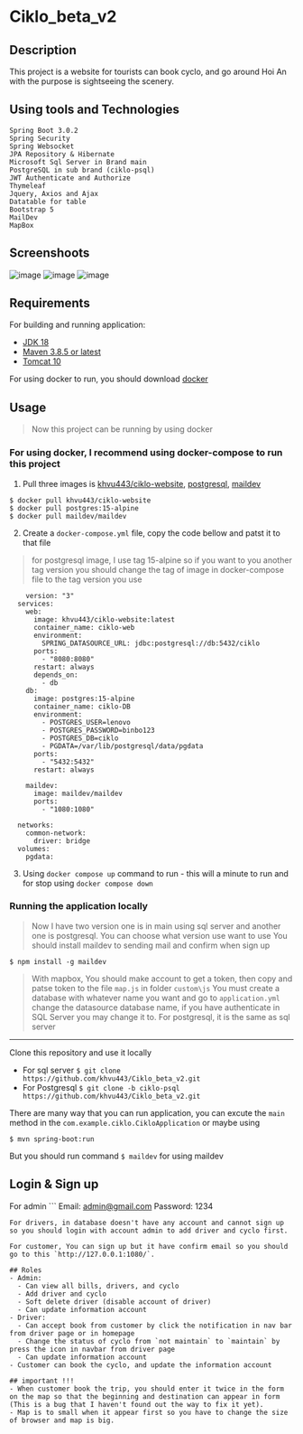 # Ciklo_beta_v2

## Description
This project is a website for tourists can book cyclo, and go around Hoi An with the purpose is sightseeing the scenery.

## Using tools and Technologies
```
Spring Boot 3.0.2
Spring Security
Spring Websocket
JPA Repository & Hibernate
Microsoft Sql Server in Brand main
PostgreSQL in sub brand (ciklo-psql)
JWT Authenticate and Authorize
Thymeleaf
Jquery, Axios and Ajax
Datatable for table
Bootstrap 5
MailDev
MapBox
```
## Screenshoots
![image](https://user-images.githubusercontent.com/83583888/225262037-7f5838b4-0b73-4f57-abfe-53ead584474e.png)
![image](https://user-images.githubusercontent.com/83583888/225262173-114b117e-83a5-4881-a73f-c8741a20e358.png)
![image](https://user-images.githubusercontent.com/83583888/225261704-349ab443-5620-4904-9aed-7d6e9a7a4619.png)

## Requirements
For building and running application:
- [JDK 18](https://www.oracle.com/java/technologies/javase/jdk18-archive-downloads.html)
- [Maven 3.8.5 or latest](https://maven.apache.org/install.html)
- [Tomcat 10](https://tomcat.apache.org/download-10.cgi)

For using docker to run, you should download [docker](https://www.docker.com/)

## Usage
> Now this project can be running by using docker

### For using docker, I recommend using docker-compose to run this project
  1. Pull three images is [khvu443/ciklo-website](https://hub.docker.com/r/khvu443/ciklo-website), [postgresql](https://hub.docker.com/_/postgres), [maildev](https://hub.docker.com/r/maildev/maildev)
  ```
  $ docker pull khvu443/ciklo-website
  $ docker pull postgres:15-alpine
  $ docker pull maildev/maildev
  ```
  2. Create a `docker-compose.yml` file, copy the code bellow and patst it to that file
  > for postgresql image, I use tag 15-alpine so if you want to you another tag version you should change the tag of image in docker-compose file to the tag version you use
  ```
      version: "3"
    services:
      web:
        image: khvu443/ciklo-website:latest
        container_name: ciklo-web
        environment:
          SPRING_DATASOURCE_URL: jdbc:postgresql://db:5432/ciklo
        ports:
          - "8080:8080"
        restart: always
        depends_on:
          - db
      db:
        image: postgres:15-alpine
        container_name: ciklo-DB
        environment:
          - POSTGRES_USER=lenovo
          - POSTGRES_PASSWORD=binbo123
          - POSTGRES_DB=ciklo
          - PGDATA=/var/lib/postgresql/data/pgdata
        ports:
          - "5432:5432"
        restart: always

      maildev:
        image: maildev/maildev
        ports:
          - "1080:1080"

    networks:
      common-network:
        driver: bridge
    volumes:
      pgdata:
  ```
  3. Using `docker compose up` command to run - this will a minute to run and for stop using `docker compose down`
  
  
  
### Running the application locally
> Now I have two version one is in main using sql server and another one is postgresql. You can choose what version use want to use
> You should install maildev to sending mail and confirm when sign up
  ```
  $ npm install -g maildev
  ```
> With mapbox, You should make account to get a token, then copy and patse token to the file `map.js` in folder `custom\js`
> You must create a database with whatever name you want and go to `application.yml` change the datasource database name, if you have authenticate in SQL Server you may change it to. For postgresql, it is the same as sql server
-----
  Clone this repository and use it locally
   - For sql server   `$ git clone https://github.com/khvu443/Ciklo_beta_v2.git`
   - For Postgresql `$ git clone -b ciklo-psql https://github.com/khvu443/Ciklo_beta_v2.git`
  
  There are many way that you can run application, you can excute the `main` method in the `com.example.ciklo.CikloApplication` or maybe using
  ```
  $ mvn spring-boot:run
  ```
  But you should run command `$ maildev` for using maildev
 
## Login & Sign up
For admin ```
Email: admin@gmail.com
Password: 1234
``` but it doesn't have sign up so the only way to add new admin is insert data to database 
For drivers, in database doesn't have any account and cannot sign up so you should login with account admin to add driver and cyclo first.

For customer, You can sign up but it have confirm email so you should go to this `http://127.0.0.1:1080/`. 

## Roles
- Admin:
  - Can view all bills, drivers, and cyclo
  - Add driver and cyclo
  - Soft delete driver (disable account of driver)
  - Can update information account
- Driver: 
  - Can accept book from customer by click the notification in nav bar from driver page or in homepage
  - Change the status of cyclo from `not maintain` to `maintain` by press the icon in navbar from driver page
  - Can update information account
- Customer can book the cyclo, and update the information account

## important !!!
- When customer book the trip, you should enter it twice in the form on the map so that the beginning and destination can appear in form (This is a bug that I haven't found out the way to fix it yet).
- Map is to small when it appear first so you have to change the size of browser and map is big.
